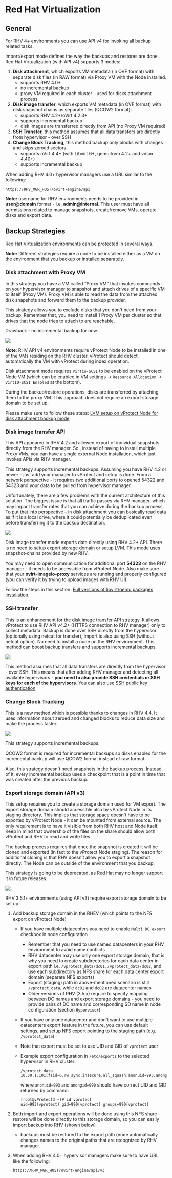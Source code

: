# Red Hat Virtualization

## General

For RHV 4+ environments you can use API v4 for invoking all backup related tasks.

Import/export mode defines the way the backups and restores are done. Red Hat Virtualization \(with API v4\) supports 3 modes:

1. **Disk attachment**, which exports VM metadata \(in OVF format\) with separate disk files \(in RAW format\) via Proxy VM with the Node installed.
   * supports RHV 4.0+
   * no incremental backup
   * proxy VM required in each cluster - used for disks attachment process
2. **Disk image transfer**, which exports VM metadata \(in OVF format\) with disk snapshot chains as separate files \(QCOW2 format\):
   * supports RHV 4.2+/oVirt 4.2.3+
   * supports incremental backup
   * disk images are transferred directly from API \(no Proxy VM required\)
3. **SSH Transfer,** this method assumes that all data transfers are directly from hypervisor - over SSH
4. **Change Block Tracking,** this method backup only blocks with changes and skips zeroed sectors.
   * supports oVirt 4.4+ \(with Libvirt 6+, qemu-kvm 4.2+ and vdsm 4.40+\)
   * supports incremental backup

When adding RHV 4.0+ hypervisor managers use a URL similar to the following:

```text
https://RHV_MGR_HOST/ovirt-engine/api
```

**Note:** username for RHV environments needs to be provided in **user@domain** format - i.e. **admin@internal**. This user must have all permissions related to manage snapshots, create/remove VMs, operate disks and export data.

## Backup Strategies

Red Hat Virtualization environments can be protected in several ways.

**Note:** Different strategies require a node to be installed either as a VM on the environment that you backup or installed separately.

### Disk attachment with Proxy VM

In this strategy you have a VM called “Proxy VM” that invokes commands on your hypervisor manager to snapshot and attach drives of a specific VM to itself \(Proxy VM\). Proxy VM is able to read the data from the attached disk snapshots and forward them to the backup provider.

This strategy allows you to exclude disks that you don't need from your backup. Remember that, you need to install 1 Proxy VM per cluster so that drives that the node tries to attach to are reachable.

Drawback - no incremental backup for now.

![](../../../.gitbook/assets/deployment-vprotect-rhv-disk-attachment.png)

**Note**: RHV API v4 environments require vProtect Node to be installed in one of the VMs residing on the RHV cluster. vProtect should detect automatically the VM with vProtect during index operation.

Disk attachment mode requires `Virtio-SCSI` to be enabled on the vProtect Node VM \(which can be enabled in VM settings -&gt; `Resource Allocation` -&gt; `VirtIO-SCSI Enabled` at the bottom\).

During the backup/restore operations, disks are transferred by attaching them to the proxy VM. This approach does not require an export storage domain to be set up.

Please make sure to follow these steps: [LVM setup on vProtect Node for disk attachment backup mode](../../common-tasks/lvm-setup-on-vprotect-node-for-disk-attachment-backup-mode.md).

### Disk image transfer API

This API appeared in RHV 4.2 and allowed export of individual snapshots directly from the RHV manager. So , instead of having to install multiple Proxy VMs, you can have a single external Node installation, which just invokes APIs via RHV manager.

This strategy supports incremental backups. Assuming you have RHV 4.2 or newer – just add your manager to vProtect and setup is done. From a network perspective - it requires two additional ports to opened 54322 and 54323 and your data to be pulled from hypervisor manager.

Unfortunately, there are a few problems with the current architecture of this solution. The biggest issue is that all traffic passes via RHV manager, which may impact transfer rates that you can achieve during the backup process. To put that into perspective – in disk attachment you can basically read data as if it is a local drive, where it could potentially be deduplicated even before transferring it to the backup destination.

![](../../../.gitbook/assets/deployment-vprotect-rhv-disk-image-transfer.png)

Disk image transfer mode exports data directly using RHV 4.2+ API. There is no need to setup export storage domain or setup LVM. This mode uses snapshot-chains provided by new RHV.

You may need to open communication for additional port **54323** on the RHV manager - it needs to be accessible from vProtect Node. Also make sure that your **ovirt-imageio-proxy** services are running and properly configured \(you can verify it by trying to upload images with RHV UI\).

Follow the steps in this section: [Full versions of libvirt/qemu packages installation](../../common-tasks/full-versions-of-libvirt-qemu-packages-installation.md).

### SSH transfer

This is an enhancement for the disk image transfer API strategy. It allows vProtect to use RHV API v4.2+ \(HTTPS connection to RHV manager\) only to collect metadata. Backup is done over SSH directly from the hypervisor \(optionally using netcat for transfer\), import is also using SSH \(without netcat option\). No need to install a node on the RHV environment. This method can boost backup transfers and supports incremental backups.

![](../../../.gitbook/assets/deployment-vprotect-rhv-ssh-transfer.png)

This method assumes that all data transfers are directly from the hypervisor - over SSH. This means that after adding RHV manager and detecting all available hypervisors - **you need to also provide SSH credentials or SSH keys for each of the hypervisors**. You can also use [SSH public key authentication](red-hat-virtualization.md).

### Change Block Tracking

This is a new method which is possible thanks to changes in RHV 4.4. It uses information about zeroed and changed blocks to reduce data size and make the process faster.

![](../../../.gitbook/assets/vprotect_rhv-cbt%20%281%29.jpg)

This strategy supports incremental backups.

QCOW2 format is required for incremental backups so disks enabled for the incremental backup will use QCOW2 format instead of raw format.

Also, this strategy doesn't need snapshots in the backup process. Instead of it, every incremental backup uses a checkpoint that is a point in time that was created after the previous backup.

### Export storage domain \(API v3\)

This setup requires you to create a storage domain used for VM export. The export storage domain should accessible also by vProtect Node in its staging directory. This implies that storage space doesn't have to be exported by vProtect Node - it can be mounted from external source. The only requirement is to have it visible from both RHV host and Node itself. Keep in mind that ownership of the files on the share should allow both vProtect and RHV to read and write files.

The backup process requires that once the snapshot is created it will be cloned and exported \(in fact to the vProtect Node staging\). The reason for additional cloning is that RHV doesn’t allow you to export a snapshot directly. The Node can be outside of the environment that you backup.

This strategy is going to be deprecated, as Red Hat may no longer support it in future releases.

![](../../../.gitbook/assets/deployment-vprotect-rhv-export-storage-domain.png)

RHV 3.5.1+ environments \(using API v3\) require export storage domain to be set up.

1. Add backup storage domain in the RHEV \(which points to the NFS export on vProtect Node\)
   * If you have multiple datacenters you need to enable `Multi DC export` checkbox in node configuration
     * Remember that you need to use named datacenters in your RHV environment to avoid name conflicts
     * RHV datacenter may use only one export storage domain, that is why you need to create subdirectories for each data center in export path i.e. `/vprotect_data/dc01`, `/vprotect_data/dc02`, and use each subdirectory as NFS share for each data center export domain \(separate NFS exports\)
     * Export \(staging\) path in above-mentioned scenario is still `/vprotect_data`, while `dc01` and `dc02` are datacenter names
     * Older versions of RHV \(3.5.x\) require to specify mapping between DC names and export storage domains - you need to provide pairs of DC name and corresponding SD name in node configuration \(section `Hypervisor`\)
   * If you have only one datacenter and don't want to use multiple datacenters export feature in the future, you can use default settings, and setup NFS export pointing to the staging path \(e.g. `/vprotect_data`\)
   * Note that export must be set to use UID and GID of `vprotect` user
   * Example export configuration in `/etc/exports` to the selected hypervisor in RHV cluster:

     ```text
     /vprotect_data    10.50.1.101(fsid=6,rw,sync,insecure,all_squash,anonuid=993,anongid=990)
     ```

     where `anonuid=993` and `anongid=990` should have correct UID and GID returned by command:

     ```text
     [root@vProtect3 ~]# id vprotect
     uid=993(vprotect) gid=990(vprotect) groups=990(vprotect)
     ```
2. Both import and export operations will be done using this NFS share – restore will be done directly to this storage domain, so you can easily import backup into RHV \(shown below\)
   * backups must be restored to the export path \(node automatically changes names to the original paths that are recognized by RHV manager.
3. When adding RHV 4.0+ hypervisor managers make sure to have URL like the following:

   ```text
   https://RHV_MGR_HOST/ovirt-engine/api/v3
   ```

